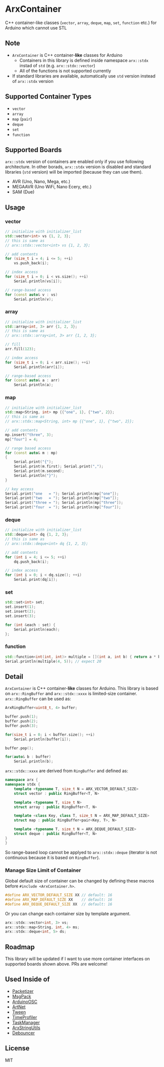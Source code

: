 # ArxContainer

C++ container-like classes (`vector`, `array`, `deque`, `map`, `set`, `function` etc.) for Arduino which cannot use STL

## Note

- `ArxContainer` is C++ container-**like** classes for Arduino
  - Containers in this library is defined inside namespace `arx::stdx` instad of `std` (e.g. `arx::stdx::vector`)
  - All of the functions is not supported currently
- If standard libraries are available, automatically use `std` version instead of `arx::stdx` version

## Supported Container Types

- `vector`
- `array`
- `map` (`pair`)
- `deque`
- `set`
- `function`

## Supported Boards

`arx::stdx` version of containers are enabled only if you use following architecture.
In other borads, `arx::stdx` version is disabled and standard libraries (`std` version) will be imported (because they can use them).

- AVR (Uno, Nano, Mega, etc.)
- MEGAAVR (Uno WiFi, Nano Ecery, etc.)
- SAM (Due)

## Usage

### vector

```C++
// initialize with initializer_list
std::vector<int> vs {1, 2, 3};
// this is same as
// arx::stdx::vector<int> vs {1, 2, 3};

// add contents
for (size_t i = 4; i <= 5; ++i)
    vs.push_back(i);

// index access
for (size_t i = 0; i < vs.size(); ++i)
    Serial.println(vs[i]);

// range-based access
for (const auto& v : vs)
    Serial.println(v);
```

### array

```C++
// initialize with initializer_list
std::array<int, 3> arr {1, 2, 3};
// this is same as
// arx::stdx::array<int, 3> arr {1, 2, 3};

// fill
arr.fill(123);

// index access
for (size_t i = 0; i < arr.size(); ++i)
    Serial.println(arr[i]);

// range-based access
for (const auto& a : arr)
    Serial.println(a);
```

### map

```C++
// initialize with initializer_list
std::map<String, int> mp {{"one", 1}, {"two", 2}};
// this is same as
// arx::stdx::map<String, int> mp {{"one", 1}, {"two", 2}};

// add contents
mp.insert("three", 3);
mp["four"] = 4;

// range based access
for (const auto& m : mp)
{
    Serial.print("{");
    Serial.print(m.first); Serial.print(",");
    Serial.print(m.second);
    Serial.println("}");
}

// key access
Serial.print("one   = "); Serial.println(mp["one"]);
Serial.print("two   = "); Serial.println(mp["two"]);
Serial.print("three = "); Serial.println(mp["three"]);
Serial.print("four  = "); Serial.println(mp["four"]);
```

### deque

```C++
// initialize with initializer_list
std::deque<int> dq {1, 2, 3};
// this is same as
// arx::stdx::deque<int> dq {1, 2, 3};

// add contents
for (int i = 4; i <= 5; ++i)
    dq.push_back(i);

// index access
for (int i = 0; i < dq.size(); ++i)
    Serial.print(dq[i]);
```

### set

```C++
std::set<int> set;
set.insert(1);
set.insert(2);
set.insert(3);

for (int &each : set) {
    Serial.println(each);
};

```

### function

```C++
std::function<int(int, int)> multiple = [](int a, int b) { return a * b; };
Serial.println(multiple(4, 5)); // expect 20
```

## Detail

`ArxContainer` is C++ container-**like** classes for Arduino.
This library is based on `arx::RingBuffer` and `arx::stdx::xxxx` is limited-size container.
`arx::RingBuffer` can be used as:

```C++
ArxRingBuffer<uint8_t, 4> buffer;

buffer.push(1);
buffer.push(2);
buffer.push(3);

for(size_t i = 0; i < buffer.size(); ++i)
    Serial.println(buffer[i]);

buffer.pop();

for(auto& b : buffer)
    Serial.println(b);
```

`arx::stdx::xxxx` are derived from `RingBuffer` and defined as:

```C++
namespace arx {
namespace stdx {
    template <typename T, size_t N = ARX_VECTOR_DEFAULT_SIZE>
    struct vector : public RingBuffer<T, N>

    template <typename T, size_t N>
    struct array : public RingBuffer<T, N>

    template <class Key, class T, size_t N = ARX_MAP_DEFAULT_SIZE>
    struct map : public RingBuffer<pair<Key, T>, N>

    template <typename T, size_t N = ARX_DEQUE_DEFAULT_SIZE>
    struct deque : public RingBuffer<T, N>
}
}
```

So range-based loop cannot be applyed to `arx::stdx::deque` (iterator is not continuous because it is based on `RingBuffer`).

### Manage Size Limit of Container

Global default size of container can be changed by defining these macros before `#include <ArxContainer.h>`.

```C++
#define ARX_VECTOR_DEFAULT_SIZE XX // default: 16
#define ARX_MAP_DEFAULT_SIZE XX    // default: 16
#define ARX_DEQUE_DEFAULT_SIZE XX  // default: 16
```

Or you can change each container size by template argument.

```C++
arx::stdx::vector<int, 3> vs;
arx::stdx::map<String, int, 4> ms;
arx::stdx::deque<int, 5> ds;
```

## Roadmap

This library will be updated if I want to use more container interfaces on supported boards shown above.
PRs are welcome!

## Used Inside of

- [Packetizer](https://github.com/hideakitai/Packetizer)
- [MsgPack](https://github.com/hideakitai/MsgPack)
- [ArduinoOSC](https://github.com/hideakitai/ArduinoOSC)
- [ArtNet](https://github.com/hideakitai/ArtNet)
- [Tween](https://github.com/hideakitai/Tween)
- [TimeProfiler](https://github.com/hideakitai/TimeProfiler)
- [TaskManager](https://github.com/hideakitai/TaskManager)
- [ArxStringUtils](https://github.com/hideakitai/ArxStringUtils)
- [Debouncer](https://github.com/hideakitai/Debouncer)

## License

MIT
